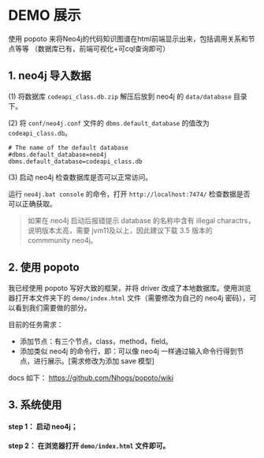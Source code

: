 # DEMO 展示
使用 popoto 来将Neo4j的代码知识图谱在html前端显示出来，包括调用关系和节点等等
（数据库已有，前端可视化+可cql查询即可）

## 1. neo4j 导入数据

(1) 将数据库 `codeapi_class.db.zip` 解压后放到 neo4j 的 `data/database` 目录下。

(2) 将 `conf/neo4j.conf` 文件的 `dbms.default_database` 的值改为 `codeapi_class.db`。

```
# The name of the default database
#dbms.default_database=neo4j
dbms.default_database=codeapi_class.db
```

(3) 启动 neo4j 检查数据库是否可以正常访问。

运行 `neo4j.bat console` 的命令，打开 `http://localhost:7474/` 检查数据是否可以正确获取。

> 如果在 neo4j 启动后报错提示 database 的名称中含有 illegal charactrs，说明版本太高，需要 jvm11及以上，因此建议下载 3.5 版本的 commmunity neo4j。

## 2. 使用 popoto

我已经使用 popoto 写好大致的框架，并将 driver 改成了本地数据库。使用浏览器打开本文件夹下的 `demo/index.html` 文件（需要修改为自己的 neo4j 密码），可以看到我们需要做的部分。

目前的任务需求：

- 添加节点：有三个节点，class，method，field。
- 添加类似 neo4j 的命令行，即：可以像 neo4j 一样通过输入命令行得到节点，进行展示。[需求修改为添加 save 模型]

docs 如下：
https://github.com/Nhogs/popoto/wiki


## 3. 系统使用

#### step 1： 启动 neo4j；
#### step 2： 在浏览器打开 `demo/index.html` 文件即可。